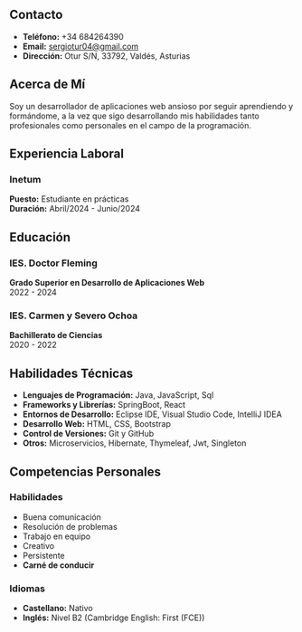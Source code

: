 
## Contacto
- **Teléfono:** +34 684264390
- **Email:** sergiotur04@gmail.com
- **Dirección:** Otur S/N, 33792, Valdés, Asturias

## Acerca de Mí
Soy un desarrollador de aplicaciones web ansioso por seguir aprendiendo y formándome, a la vez que sigo desarrollando mis habilidades tanto profesionales como personales en el campo de la programación.


## Experiencia Laboral

### Inetum
**Puesto:** Estudiante en prácticas  
**Duración:** Abril/2024 - Junio/2024  

## Educación

### IES. Doctor Fleming
**Grado Superior en Desarrollo de Aplicaciones Web**  
2022 - 2024

### IES. Carmen y Severo Ochoa
**Bachillerato de Ciencias**  
2020 - 2022

## Habilidades Técnicas
- **Lenguajes de Programación:** Java, JavaScript, Sql
- **Frameworks y Librerías:** SpringBoot, React
- **Entornos de Desarrollo:** Eclipse IDE, Visual Studio Code, IntelliJ IDEA
- **Desarrollo Web:** HTML, CSS, Bootstrap
- **Control de Versiones:** Git y GitHub
- **Otros:** Microservicios, Hibernate, Thymeleaf, Jwt, Singleton



## Competencias Personales

### Habilidades
 - Buena comunicación
 - Resolución de problemas
 - Trabajo en equipo
 - Creativo
 - Persistente
 - **Carné de conducir**

 
### Idiomas
 - **Castellano:** Nativo
 - **Inglés:** Nivel B2 (Cambridge English: First (FCE))
